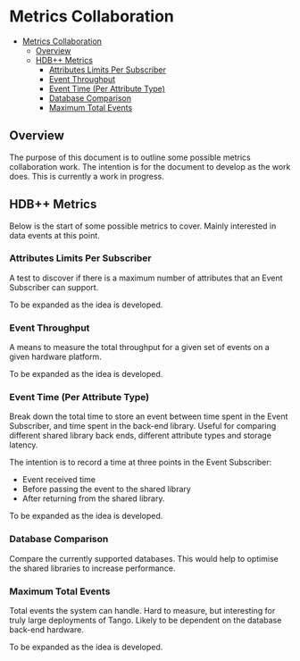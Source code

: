 # Metrics Collaboration

- [Metrics Collaboration](#Metrics-Collaboration)
  - [Overview](#Overview)
  - [HDB++ Metrics](#HDB-Metrics)
    - [Attributes Limits Per Subscriber](#Attributes-Limits-Per-Subscriber)
    - [Event Throughput](#Event-Throughput)
    - [Event Time (Per Attribute Type)](#Event-Time-Per-Attribute-Type)
    - [Database Comparison](#Database-Comparison)
    - [Maximum Total Events](#Maximum-Total-Events)

## Overview

The purpose of this document is to outline some possible metrics collaboration work. The intention is for the document to develop as the work does. This is currently a work in progress.

## HDB++ Metrics

Below is the start of some possible metrics to cover. Mainly interested in data events at this point.

### Attributes Limits Per Subscriber

A test to discover if there is a maximum number of attributes that an Event Subscriber can support.

To be expanded as the idea is developed.

### Event Throughput

A means to measure the total throughput for a given set of events on a given hardware platform.

To be expanded as the idea is developed.

### Event Time (Per Attribute Type)

Break down the total time to store an event between time spent in the Event Subscriber, and time spent in the back-end library. Useful for comparing different shared library back ends, different attribute types and storage latency.

The intention is to record a time at three points in the Event Subscriber:

- Event received time
- Before passing the event to the shared library
- After returning from the shared library.

To be expanded as the idea is developed.

### Database Comparison

Compare the currently supported databases. This would help to optimise the shared libraries to increase performance.

### Maximum Total Events

Total events the system can handle. Hard to measure, but interesting for truly large deployments of Tango. Likely to be dependent on the database back-end hardware.

To be expanded as the idea is developed.
